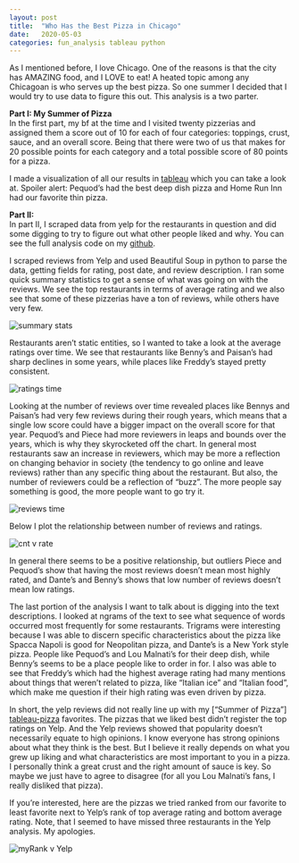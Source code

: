 ```yaml
---
layout: post
title:  "Who Has the Best Pizza in Chicago"
date:   2020-05-03
categories: fun_analysis tableau python
---
```

As I mentioned before, I love Chicago. One of the reasons is that the city has AMAZING food, and I LOVE to eat! A heated topic among any Chicagoan is who serves up the best pizza. So one summer I decided that I would try to use data to figure this out. This analysis is a two parter. 

**Part I: My Summer of Pizza**  
In the first part, my bf at the time and I visited twenty pizzerias and assigned them a score out of 10 for each of four categories: toppings, crust, sauce, and an overall score. Being that there were two of us that makes for 20 possible points for each category and a total possible score of 80 points for a pizza.

I made a visualization of all our results in [tableau][tableau-pizza] which you can take a look at. Spoiler alert: Pequod’s had the best deep dish pizza and Home Run Inn had our favorite thin pizza.

**Part II:**  
In part II, I scraped data from yelp for the restaurants in question and did some digging to try to figure out what other people liked and why. You can see the full analysis code on my [github][github-pizza].

I scraped reviews from Yelp and used Beautiful Soup in python to parse the data, getting fields for rating, post date, and review description. I ran some quick summary statistics to get a sense of what was going on with the reviews. We see the top restaurants in terms of average rating and we also see that some of these pizzerias have a ton of reviews, while others have very few.

![summary stats](https://www.dropbox.com/s/h6xv12kag0wyl5x/summary_stas.png?raw=1) 


Restaurants aren’t static entities, so I wanted to take a look at the average ratings over time. We see that restaurants like Benny’s and Paisan’s had sharp declines in some years, while places like Freddy’s stayed pretty consistent. 

![ratings time](https://www.dropbox.com/s/kj1ydjxkv7yv1le/ratings_time.png?raw=1) 

Looking at the number of reviews over time revealed places like Bennys and Paisan’s had very few reviews during their rough years, which means that a single low score could have a bigger impact on the overall score for that year. Pequod’s and Piece had more reviewers in leaps and bounds over the years, which is why they skyrocketed off the chart. In general most restaurants saw an increase in reviewers, which may be more a reflection on changing behavior in society (the tendency to go online and leave reviews) rather than any specific thing about the restaurant. But also, the number of reviewers could be a reflection of “buzz”. The more people say something is good, the more people want to go try it.

![reviews time](https://www.dropbox.com/s/sb49kxczhb3a64j/review_cnt_time.png?raw=1)

Below I plot the relationship between number of reviews and ratings.

![cnt v rate](https://www.dropbox.com/s/gfbg73x2fco6pj9/cnt%20vs%20ratings.png?raw=1) 

In general there seems to be a positive relationship, but outliers Piece and Pequod’s show that having the most reviews doesn’t mean most highly rated, and Dante’s and Benny’s shows that low number of reviews doesn’t mean low ratings.

The last portion of the analysis I want to talk about is digging into the text descriptions. I looked at ngrams of the text to see what sequence of words occurred most frequently for some restaurants. Trigrams were interesting because I was able to discern specific characteristics about the pizza like Spacca Napoli is good for Neopolitan pizza, and Dante’s is a New York style pizza. People like Pequod’s and Lou Malnati’s for their deep dish, while Benny’s seems to be a place people like to order in for. I also was able to see that Freddy’s which had the highest average rating had many mentions about things that weren’t related to pizza, like “Italian ice” and “Italian food”, which make me question if their high rating was even driven by pizza.

In short, the yelp reviews did not really line up with my [“Summer of Pizza”] [tableau-pizza] favorites. The pizzas that we liked best didn’t register the top ratings on Yelp. And the Yelp reviews showed that popularity doesn’t necessarily equate to high opinions. I know everyone has strong opinions about what they think is the best. But I believe it really depends on what you grew up liking and what characteristics are most important to you in a pizza. I personally think a great crust and the right amount of sauce is key. So maybe we just have to agree to disagree (for all you Lou Malnati’s fans, I really disliked that pizza).

If you’re interested, here are the pizzas we tried ranked from our favorite to least favorite next to Yelp’s rank of top average rating and bottom average rating. Note, that I seemed to have missed three restaurants in the Yelp analysis. My apologies.

 
![myRank v Yelp](https://www.dropbox.com/s/ix21p27ahwlxzcw/my_ranking_v_yelp.png?raw=1)






[tableau-pizza]: https://public.tableau.com/profile/lauren.shores#!/vizhome/ChicagoPizzaTour/Dashboard1

[github-pizza]: https://github.com/ljshores/Chicago-Summer-of-Pizza

